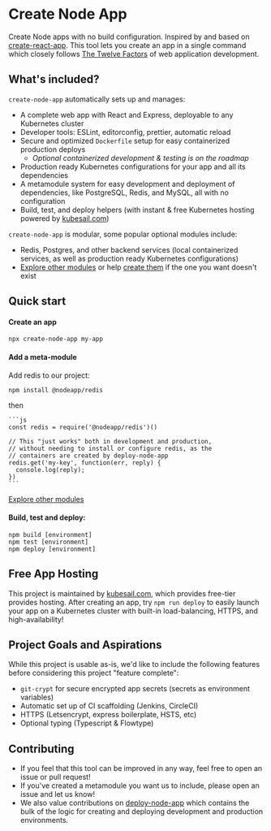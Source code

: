 # Create Node App

Create Node apps with no build configuration. Inspired by and based on [create-react-app](https://github.com/facebook/create-react-app). This tool lets you create an app in a single command which closely follows [The Twelve Factors](https://12factor.net) of web application development.

## What's included?

`create-node-app` automatically sets up and manages:

- A complete web app with React and Express, deployable to any Kubernetes cluster
- Developer tools: ESLint, editorconfig, prettier, automatic reload
- Secure and optimized `Dockerfile` setup for easy containerized production deploys
  - _Optional containerized development & testing is on the roadmap_
- Production ready Kubernetes configurations for your app and all its dependencies
- A metamodule system for easy development and deployment of dependencies, like PostgreSQL, Redis, and MySQL, all with no configuration
- Build, test, and deploy helpers (with instant & free Kubernetes hosting powered by [kubesail.com](kubesail.com))

`create-node-app` is modular, some popular optional modules include:

- Redis, Postgres, and other backend services (local containerized services, as well as production ready Kubernetes configurations)
- [Explore other modules](https://github.com/nodeapp-metamodules) or help [create them](#contributing) if the one you want doesn't exist

## Quick start

#### Create an app

    npx create-node-app my-app

#### Add a meta-module

Add redis to our project:

    npm install @nodeapp/redis

then

    ```js
    const redis = require('@nodeapp/redis')()

    // This "just works" both in development and production,
    // without needing to install or configure redis, as the
    // containers are created by deploy-node-app
    redis.get('my-key', function(err, reply) {
      console.log(reply);
    })
    ```

[Explore other modules](https://github.com/nodeapp-metamodules)

#### Build, test and deploy:

    npm build [environment]
    npm test [environment]
    npm deploy [environment]

## Free App Hosting

This project is maintained by [kubesail.com](kubesail.com), which provides free-tier provides hosting. After creating an app, try `npm run deploy` to easily launch your app on a Kubernetes cluster with built-in load-balancing, HTTPS, and high-availability!

## Project Goals and Aspirations

While this project is usable as-is, we'd like to include the following features before considering this project "feature complete":

- `git-crypt` for secure encrypted app secrets (secrets as environment variables)
- Automatic set up of CI scaffolding (Jenkins, CircleCI)
- HTTPS (Letsencrypt, express boilerplate, HSTS, etc)
- Optional typing (Typescript & Flowtype)

## Contributing

- If you feel that this tool can be improved in any way, feel free to open an issue or pull request!
- If you've created a metamodule you want us to include, please open an issue and let us know!
- We also value contributions on [deploy-node-app](https://github.com/kubesail/deploy-node-app) which contains the bulk of the logic for creating and deploying development and production environments.
